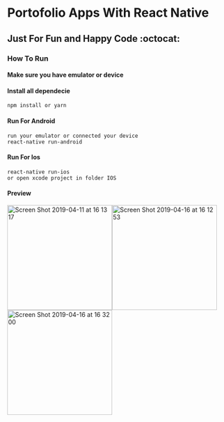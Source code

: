 # Portofolio Apps With React Native

## Just For Fun and Happy Code :octocat:

### How To Run

#### Make sure you have emulator or device

#### Install all dependecie

    npm install or yarn

#### Run For Android

    run your emulator or connected your device
    react-native run-android

#### Run For Ios

    react-native run-ios
    or open xcode project in folder IOS

#### Preview

<img width="241" alt="Screen Shot 2019-04-11 at 16 13 17" src="https://user-images.githubusercontent.com/13794116/55942594-4f21f580-5c77-11e9-83cd-cd72563c9fbb.png"><img width="241" alt="Screen Shot 2019-04-16 at 16 12 53" src="https://user-images.githubusercontent.com/13794116/56194326-4fe6cd00-6065-11e9-82d5-46f7bfdea901.png"><img width="241" alt="Screen Shot 2019-04-16 at 16 32 00" src="https://user-images.githubusercontent.com/13794116/56194421-891f3d00-6065-11e9-9879-84404034e6ed.png">
